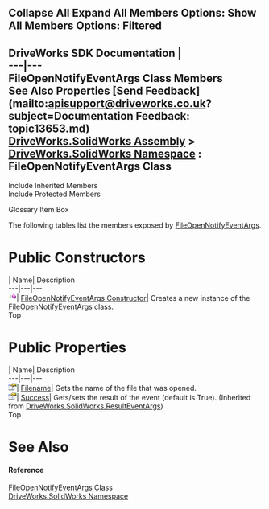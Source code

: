 Collapse All Expand All Members Options: Show All  Members Options: Filtered   
---  
DriveWorks SDK Documentation  |   
---|---  
FileOpenNotifyEventArgs Class Members   
See Also Properties [Send Feedback](mailto:apisupport@driveworks.co.uk?subject=Documentation Feedback: topic13653.md)  
[DriveWorks.SolidWorks Assembly](topic13342.md) > [DriveWorks.SolidWorks Namespace](topic13345.md) : FileOpenNotifyEventArgs Class  
---  
  
Include Inherited Members    
Include Protected Members  


Glossary Item Box

The following tables list the members exposed by [FileOpenNotifyEventArgs](topic13653.md).

# Public Constructors

| Name| Description  
---|---|---  
![Public Constructor](dotnetimages/publicConstructor.gif)| [FileOpenNotifyEventArgs Constructor](topic13659.md)| Creates a new instance of the [FileOpenNotifyEventArgs](topic13653.md) class.   
Top

# Public Properties

| Name| Description  
---|---|---  
![Public Property](dotnetimages/publicProperty.gif)| [Filename](topic13660.md)| Gets the name of the file that was opened.   
![Public Property](dotnetimages/publicProperty.gif)| [Success](topic13916.md)| Gets/sets the result of the event (default is True). (Inherited from [DriveWorks.SolidWorks.ResultEventArgs](topic13909.md))  
Top

# See Also

#### Reference

[FileOpenNotifyEventArgs Class](topic13653.md)   
[DriveWorks.SolidWorks Namespace](topic13345.md)


